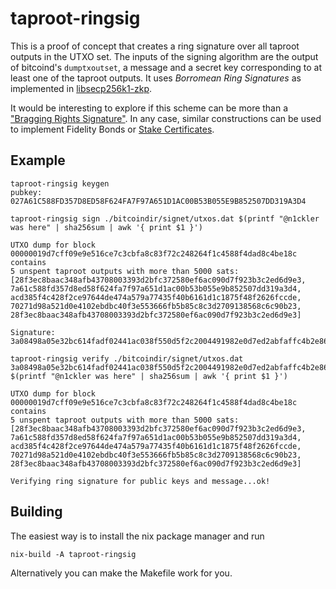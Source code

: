 # taproot-ringsig

This is a proof of concept that creates a ring signature over all taproot outputs in the UTXO set. The inputs of the signing algorithm are the output of bitcoind's `dumptxoutset`, a message and  a secret key corresponding to at least one of the taproot outputs. It uses *Borromean Ring Signatures* as implemented in [libsecp256k1-zkp](https://github.com/ElementsProject/secp256k1-zkp/pull/110).

It would be interesting to explore if this scheme can be more than a ["Bragging Rights Signature"](https://gist.github.com/AdamISZ/52aa2e4e48240dfbadebb316507d0749#bragging-rights-ring-signature). In any case, similar constructions can be used to implement Fidelity Bonds or [Stake Certificates](https://lists.linuxfoundation.org/pipermail/lightning-dev/2020-December/002898.html).

## Example

```
taproot-ringsig keygen
pubkey: 027A61C588FD357D8ED58F624FA7F97A651D1AC00B53B055E9B852507DD319A3D4
```

```
taproot-ringsig sign ./bitcoindir/signet/utxos.dat $(printf "@n1ckler was here" | sha256sum | awk '{ print $1 }')

UTXO dump for block 00000019d7cff09e9e516ce7c3cbfa8c83f72c248264f1c4588f4dad8c4be18c contains
5 unspent taproot outputs with more than 5000 sats:
[28f3ec8baac348afb43708003393d2bfc372580ef6ac090d7f923b3c2ed6d9e3, 7a61c588fd357d8ed58f624fa7f97a651d1ac00b53b055e9b852507dd319a3d4, acd385f4c428f2ce97644de474a579a77435f40b6161d1c1875f48f2626fccde, 70271d98a521d0e4102ebdbc40f3e553666fb5b85c8c3d2709138568c6c90b23, 28f3ec8baac348afb43708003393d2bfc372580ef6ac090d7f923b3c2ed6d9e3]

Signature:
3a08498a05e32bc614fadf02441ac038f550d5f2c2004491982e0d7ed2abfaffc4b2e863b510c3b0ad9968c96dc8b58ee4dc65b8319fd92f6d7e6e5725c3a802b3215ebf2b914e2545f6f962a784091fbdb163887d17aa0689a3310d13fe448830868c4b845e53c2679eb373cae7da904992c71a16f5d74a516faee5c34f578a78e61fba341c1856748760426eeb95524f04da01b00bb6f9ff6e0df65d7ccdf17d0b7142c29303b1bf305745168f77592605e3da2e46538966f8edc20969ffba
```

```
taproot-ringsig verify ./bitcoindir/signet/utxos.dat 3a08498a05e32bc614fadf02441ac038f550d5f2c2004491982e0d7ed2abfaffc4b2e863b510c3b0ad9968c96dc8b58ee4dc65b8319fd92f6d7e6e5725c3a802b3215ebf2b914e2545f6f962a784091fbdb163887d17aa0689a3310d13fe448830868c4b845e53c2679eb373cae7da904992c71a16f5d74a516faee5c34f578a78e61fba341c1856748760426eeb95524f04da01b00bb6f9ff6e0df65d7ccdf17d0b7142c29303b1bf305745168f77592605e3da2e46538966f8edc20969ffba $(printf "@n1ckler was here" | sha256sum | awk '{ print $1 }')

UTXO dump for block 00000019d7cff09e9e516ce7c3cbfa8c83f72c248264f1c4588f4dad8c4be18c contains
5 unspent taproot outputs with more than 5000 sats:
[28f3ec8baac348afb43708003393d2bfc372580ef6ac090d7f923b3c2ed6d9e3, 7a61c588fd357d8ed58f624fa7f97a651d1ac00b53b055e9b852507dd319a3d4, acd385f4c428f2ce97644de474a579a77435f40b6161d1c1875f48f2626fccde, 70271d98a521d0e4102ebdbc40f3e553666fb5b85c8c3d2709138568c6c90b23, 28f3ec8baac348afb43708003393d2bfc372580ef6ac090d7f923b3c2ed6d9e3]

Verifying ring signature for public keys and message...ok!
```

## Building

The easiest way is to install the nix package manager and run

```
nix-build -A taproot-ringsig
```

Alternatively you can make the Makefile work for you.

